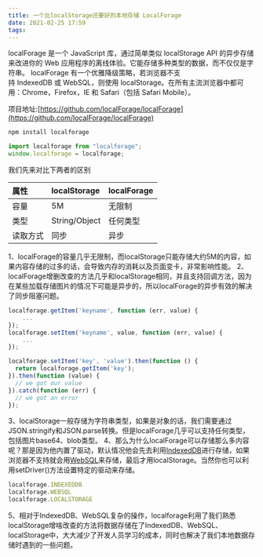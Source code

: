 ```yaml
---
title: 一个比localStorage还要好的本地存储 LocalForage
date: 2021-02-25 17:59
tags:
---
```


localForage 是一个 JavaScript 库，通过简单类似 localStorage API 的异步存储来改进你的 Web 应用程序的离线体验。它能存储多种类型的数据，而不仅仅是字符串。
localForage 有一个优雅降级策略，若浏览器不支持 IndexedDB 或 WebSQL，则使用 localStorage。在所有主流浏览器中都可用：Chrome，Firefox，IE 和 Safari（包括 Safari Mobile）。


项目地址:[https://github.com/localForage/localForage](https://github.com/localForage/localForage)
```bash
npm install localforage
```


```javascript
import localforage from "localforage";
window.localforage = localforage;
```


我们先来对比下两者的区别

| 属性 | localStorage | localForage |
| :--- | :--- | :--- |
| 容量 | 5M | 无限制 |
| 类型 | String/Object | 任何类型 |
| 读取方式 | 同步 | 异步 |

1、localForage的容量几乎无限制，而localStorage只能存储大约5M的内容，如果内容存储的过多的话，会导致内存的消耗以及页面变卡，非常影响性能。
2、localForage增删改查的方法几乎和localStorage相同，并且支持回调方法，因为在某些加载存储图片的情况下可能是异步的，所以localForage的异步有效的解决了同步阻塞问题。


```javascript
localforage.getItem('keyname', function (err, value) {
    ...
});
localforage.setItem('keyname', value, function (err, value) {
    ...
});
```


```javascript
localforage.setItem('key', 'value').then(function () {
  return localforage.getItem('key');
}).then(function (value) {
  // we got our value
}).catch(function (err) {
  // we got an error
});
```


3、localStorage一般存储为字符串类型，如果是对象的话，我们需要通过JSON.stringify和JSON.parse转换。但是localForage几乎可以支持任何类型，包括图片base64、blob类型。
4、那么为什么localForage可以存储那么多内容呢？那是因为他内置了驱动，默认情况他会先去利用[IndexedDB](http://www.ruanyifeng.com/blog/2018/07/indexeddb.html)进行存储，如果浏览器不支持就会用[WebSQL](https://www.runoob.com/html/html5-web-sql.html)来存储，最后才用localStorage。当然你也可以利用setDriver()方法设置特定的驱动来存储。


```javascript
localforage.INDEXEDDB
localforage.WEBSQL
localforage.LOCALSTORAGE
```


5、相对于IndexedDB、WebSQL复杂的操作，localforage利用了我们熟悉localStorage增啥改查的方法将数据存储在了IndexedDB、WebSQL、localStorage中，大大减少了开发人员学习的成本，同时也解决了我们本地数据存储时遇到的一些问题。


